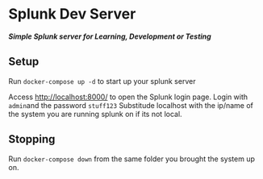 # Splunk Dev Server

***Simple Splunk server for Learning, Development or Testing***

## Setup

Run `
docker-compose up -d
` to start up your splunk server

Access [http://localhost:8000/](http://localhost:8000/) to open the Splunk login page.  Login with `admin`and the password `stuff123` Substitude localhost with the ip/name of the system you are running splunk on if its not local.

## Stopping

Run `docker-compose down` from the same folder you brought the system up on.
